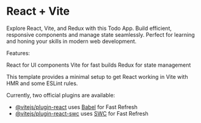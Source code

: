 # React + Vite

Explore React, Vite, and Redux with this Todo App. Build efficient, responsive components and manage state seamlessly. Perfect for learning and honing your skills in modern web development.

Features:

React for UI components
Vite for fast builds
Redux for state management

This template provides a minimal setup to get React working in Vite with HMR and some ESLint rules.

Currently, two official plugins are available:

- [@vitejs/plugin-react](https://github.com/vitejs/vite-plugin-react/blob/main/packages/plugin-react/README.md) uses [Babel](https://babeljs.io/) for Fast Refresh
- [@vitejs/plugin-react-swc](https://github.com/vitejs/vite-plugin-react-swc) uses [SWC](https://swc.rs/) for Fast Refresh
